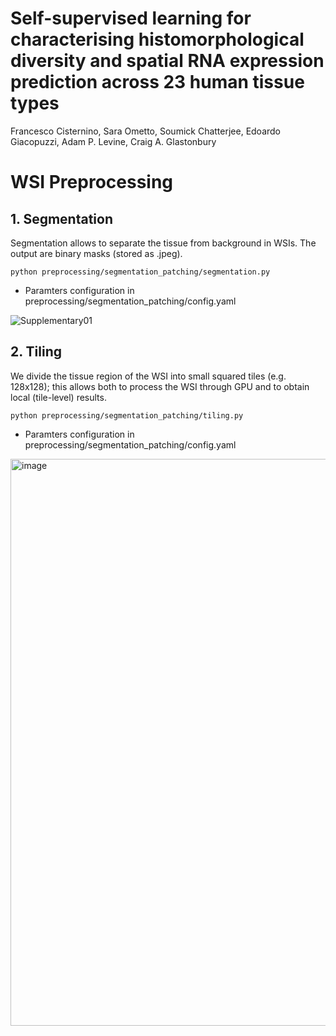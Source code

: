 # Self-supervised learning for characterising histomorphological diversity and spatial RNA expression prediction across 23 human tissue types
Francesco Cisternino, Sara Ometto, Soumick Chatterjee, Edoardo Giacopuzzi, Adam P. Levine, Craig A. Glastonbury


# WSI Preprocessing
## 1. Segmentation
Segmentation allows to separate the tissue from background in WSIs. The output are binary masks (stored as .jpeg).
```
python preprocessing/segmentation_patching/segmentation.py
```
* Paramters configuration in preprocessing/segmentation_patching/config.yaml

![Supplementary01](https://github.com/GlastonburyC/RNAPath/assets/115783390/e8effb2a-3f4a-44c6-9f2a-44ec05d709c2)


## 2. Tiling
We divide the tissue region of the WSI into small squared tiles (e.g. 128x128); this allows both to process the WSI through GPU and to obtain local (tile-level) results.
```
python preprocessing/segmentation_patching/tiling.py
```
* Paramters configuration in preprocessing/segmentation_patching/config.yaml

<img width="907" alt="image" src="https://github.com/GlastonburyC/RNAPath/assets/115783390/3d2d3dfc-57b5-4e3f-9dd5-524773386d23">

